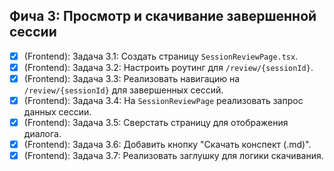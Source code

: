 ## Фича 3: Просмотр и скачивание завершенной сессии
- [x] (Frontend): Задача 3.1: Создать страницу `SessionReviewPage.tsx`.
- [x] (Frontend): Задача 3.2: Настроить роутинг для `/review/{sessionId}`.
- [x] (Frontend): Задача 3.3: Реализовать навигацию на `/review/{sessionId}` для завершенных сессий.
- [x] (Frontend): Задача 3.4: На `SessionReviewPage` реализовать запрос данных сессии.
- [x] (Frontend): Задача 3.5: Сверстать страницу для отображения диалога.
- [x] (Frontend): Задача 3.6: Добавить кнопку "Скачать конспект (.md)".
- [x] (Frontend): Задача 3.7: Реализовать заглушку для логики скачивания.